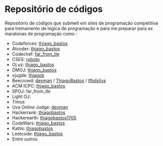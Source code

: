 # Repositório de códigos
Repositório de códigos que submeti em sites de programação competitiva para treinamento de lógica de programação e para me preparar para as maratonas de programação como :

- Codeforces: [thiago_bastos](https://codeforces.com/profile/thiago_bastos)
- Atcoder: [thiago_bastos](https://atcoder.jp/users/thiago_bastos)
- Codechef: [far_from_tle](https://www.codechef.com/users/far_from_tle)
- CSES: [roboto](https://cses.fi/user/8459)
- Oj.uz: [thiago_bastos](https://oj.uz/profile/thiago_bastos)
- DMOJ: [thiago_bastos](https://dmoj.ca/user/thiago_bastos)
- vjugde: [thiagob](https://vjudge.net/user/thiagob)
- Beecrowd: [devman](https://www.beecrowd.com.br/judge/pt/profile/225854) / [ThiagoBastos](https://judge.beecrowd.com/pt/profile/442267) / [tfbdsilva](https://judge.beecrowd.com/pt/profile/55647)
- ACM ICPC: [thiago_bastos](https://www.acmicpc.net/user/thiago_bastos)
- SPOJ: far_from_tle
- Light OJ: 
- Timus
- Uva Online Judge: [devman](https://uhunt.onlinejudge.org/id/1023716)
- Hackerrank: [thiagobastos](https://www.hackerrank.com/profile/thiagobastos)
- Hackerearth: [thiagobastos1705](https://www.hackerearth.com/@thiagobastos1705)
- CodeWars: [thiago_bastos](https://www.codewars.com/users/thiago_bastos)
- Kattis: [thiagobastos](https://open.kattis.com/users/thiagobastos)
- Leetcode: [thiago_bastos](https://leetcode.com/u/thiago_bastos/)
- Entre outros
